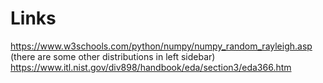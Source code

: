 # Links
https://www.w3schools.com/python/numpy/numpy_random_rayleigh.asp (there are some other distributions in left sidebar)
https://www.itl.nist.gov/div898/handbook/eda/section3/eda366.htm